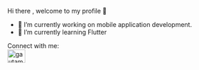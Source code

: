 Hi there , welcome to my profile 👋


- 🔭 I’m currently working on mobile application development.
- 🌱 I’m currently learning Flutter


Connect with me:
<br>
<a href="https://linkedin.com/in//ersin-mandaci/" target="blank"><img align="center" src="https://raw.githubusercontent.com/rahuldkjain/github-profile-readme-generator/master/src/images/icons/Social/linked-in-alt.svg" alt="gautamkrishnar" height="30" width="40" /></a>



